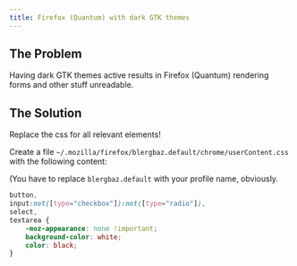```yaml
---
title: Firefox (Quantum) with dark GTK themes
---
```


## The Problem

Having dark GTK themes active results in Firefox (Quantum) rendering forms and
other stuff unreadable.


## The Solution
Replace the css for all relevant elements!

Create a file `~/.mozilla/firefox/blergbaz.default/chrome/userContent.css` with the following content:

(You have to replace `blergbaz.default` with your profile name, obviously.

```css
button,
input:not([type="checkbox"]):not([type="radio"]),
select,
textarea {
	-moz-appearance: none !important;
	background-color: white;
	color: black;
}
```

